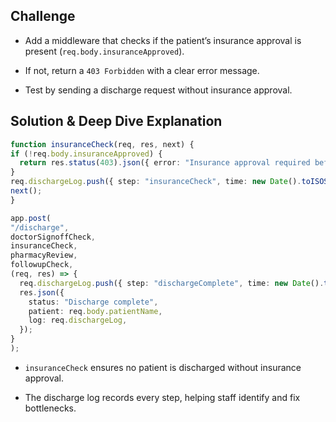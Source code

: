 ﻿## Challenge


-   Add a middleware that checks if the patient’s insurance approval is present (`req.body.insuranceApproved`).
    
-   If not, return a  `403 Forbidden`  with a clear error message.
    
-   Test by sending a discharge request without insurance approval.
    

## Solution & Deep Dive Explanation

  ```typescript
function insuranceCheck(req, res, next) {
  if (!req.body.insuranceApproved) {
    return res.status(403).json({ error: "Insurance approval required before discharge." });
  }
  req.dischargeLog.push({ step: "insuranceCheck", time: new Date().toISOString() });
  next();
}

app.post(
  "/discharge",
  doctorSignoffCheck,
  insuranceCheck,
  pharmacyReview,
  followupCheck,
  (req, res) => {
    req.dischargeLog.push({ step: "dischargeComplete", time: new Date().toISOString() });
    res.json({
      status: "Discharge complete",
      patient: req.body.patientName,
      log: req.dischargeLog,
    });
  }
);
  ```
  
-   `insuranceCheck`  ensures no patient is discharged without insurance approval.
    
-   The discharge log records every step, helping staff identify and fix bottlenecks.
